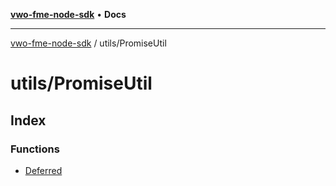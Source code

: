 [**vwo-fme-node-sdk**](../../README.md) • **Docs**

---

[vwo-fme-node-sdk](../../modules.md) / utils/PromiseUtil

# utils/PromiseUtil

## Index

### Functions

- [Deferred](functions/Deferred.md)
